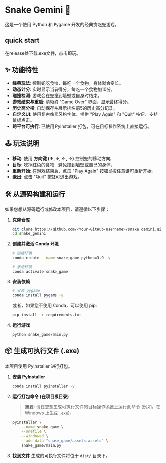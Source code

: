 # Snake Gemini 🐍

这是一个使用 Python 和 Pygame 开发的经典贪吃蛇游戏。

## quick start

在release处下载.exe文件，点击即玩。

## ✨ 功能特性

*   **经典玩法**: 控制蛇吃食物，每吃一个食物，身体就会变长。
*   **动态计分**: 实时显示当前得分，每吃一个食物加10分。
*   **碰撞检测**: 游戏会在蛇撞到墙壁或自身时结束。
*   **游戏结束与重启**: 清晰的 "Game Over" 界面，显示最终得分。
*   **历史高分榜**: 自动保存并展示排名前5的历史高分记录。
*   **自定义UI**: 使用复古像素风格字体，提供 "Play Again" 和 "Quit" 按钮，支持鼠标点击。
*   **跨平台可执行**: 已使用 PyInstaller 打包，可在目标操作系统上直接运行。

## 🕹️ 玩法说明

*   **移动**: 使用 **方向键 (↑, ↓, ←, →)** 控制蛇的移动方向。
*   **目标**: 吃掉红色的食物，避免撞到墙壁或自己的身体。
*   **重新开始**: 在游戏结束后，点击 "Play Again" 按钮或按任意键可重新开始。
*   **退出**: 点击 "Quit" 按钮可退出游戏。

## 🛠️ 从源码构建和运行

如果您想从源码运行或修改本项目，请遵循以下步骤：

1.  **克隆仓库**
    ```bash
    git clone https://github.com/<Your-GitHub-Username>/snake_gemini.git
    cd snake_gemini
    ```

2.  **创建并激活 Conda 环境**
    ```bash
    # 创建环境
    conda create --name snake_game python=3.9 -y
    
    # 激活环境
    conda activate snake_game
    ```

3.  **安装依赖**
    ```bash
    # 安装 pygame
    conda install pygame -y
    ```
    或者，如果您不使用 Conda，可以使用 pip:
    ```bash
    pip install -r requirements.txt
    ```

4.  **运行游戏**
    ```bash
    python snake_game/main.py
    ```

## 📦 生成可执行文件 (.exe)

本项目使用 PyInstaller 进行打包。

1.  **安装 PyInstaller**
    ```bash
    conda install pyinstaller -y
    ```

2.  **运行打包命令 (在项目根目录)**
    > **重要**: 请在您想生成可执行文件的目标操作系统上运行此命令 (例如，在 Windows 上生成 `.exe`)。

    ```bash
    pyinstaller \
        --name snake_game \
        --onefile \
        --windowed \
        --add-data "snake_game/assets:assets" \
        snake_game/main.py
    ```

3.  **找到文件**
    生成的可执行文件将位于 `dist/` 目录下。

